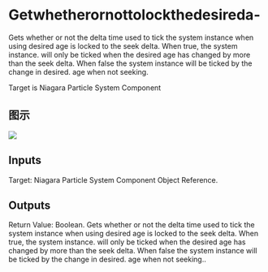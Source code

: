 # Getwhetherornottolockthedesireda-

Gets whether or not the delta time used to tick the system instance when using desired age is locked to the seek delta. When true, the system instance. will only be ticked when the desired age has changed by more than the seek delta. When false the system instance will be ticked by the change in desired. age when not seeking.

Target is Niagara Particle System Component

## 图示

![]($-20221218-20122420.png)

## Inputs

Target: Niagara Particle System Component Object Reference.  

## Outputs

Return Value: Boolean. Gets whether or not the delta time used to tick the system instance when using desired age is locked to the seek delta. When true, the system instance. will only be ticked when the desired age has changed by more than the seek delta. When false the system instance will be ticked by the change in desired. age when not seeking..


